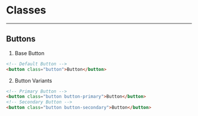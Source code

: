 # Classes

---

## Buttons
1. Base Button
```html
<!-- Default Button -->
<button class="button">Button</button>
```
2. Button Variants
```html
<!-- Primary Button -->
<button class="button button-primary">Button</button>
<!-- Secondary Button -->
<button class="button button-secondary">Button</button>
```
